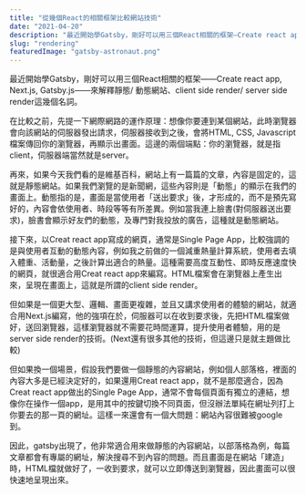 ```yaml
---
title: "從幾個React的相關框架比較網站技術"
date: "2021-04-20"
description: "最近開始學Gatsby，剛好可以用三個React相關的框架—Create react app, Next.js, Gatsby.js—來解釋靜態/ 動態網站、client side render/ server side render這幾個名詞。"
slug: "rendering"
featuredImage: "gatsby-astronaut.png"
---
```



最近開始學Gatsby，剛好可以用三個React相關的框架——Create react app, Next.js, Gatsby.js——來解釋靜態/ 動態網站、client side render/ server side render這幾個名詞。

在比較之前，先提一下網際網路的運作原理：想像你要連到某個網站，此時瀏覽器會向該網站的伺服器發出請求，伺服器接收到之後，會將HTML, CSS, Javascript檔案傳回你的瀏覽器，再顯示出畫面。這邊的兩個端點：你的瀏覽器，就是指client，伺服器端當然就是server。

再來，如果今天我們看的是維基百科，網站上有一篇篇的文章，內容是固定的，這就是靜態網站。如果我們瀏覽的是新聞網，這些內容則是「動態」的顯示在我們的畫面上。動態指的是，畫面是當使用者「送出要求」後，才形成的，而不是預先寫好的，內容會依使用者、時段等等有所差異。例如當我連上臉書(對伺服器送出要求)，臉書會顯示好友們的動態，及專門對我投放的廣告，這種就是動態網站。

接下來，以Creat react app寫成的網頁，通常是Single Page App，比較強調的是與使用者互動的動態內容，例如我之前做的一個減重熱量計算系統，使用者去填入體重、活動量，之後計算出適合的熱量。這種需要高度互動性、即時反應速度快的網頁，就很適合用Creat react app來編寫。HTML檔案會在瀏覽器上產生出來，呈現在畫面上，這就是所謂的client side render。

但如果是一個更大型、邏輯、畫面更複雜，並且又講求使用者的體驗的網站，就適合用Next.js編寫，他的強項在於，伺服器可以在收到要求後，先把HTML檔案做好，送回瀏覽器，這樣瀏覽器就不需要花時間運算，提升使用者體驗，用的是server side render的技術。(Next還有很多其他的技術，但這邊只是就主題做比較)

但如果換一個場景，假設我們要做一個靜態的內容網站，例如個人部落格，裡面的內容大多是已經決定好的，如果還用Creat react app，就不是那麼適合，因為Creat react app做出的Single Page App，通常不會每個頁面有獨立的連結，想像你在操作一個app，是用其中的按鍵切換不同頁面，但沒辦法單純在網址列打上你要去的那一頁的網址。這樣一來還會有一個大問題：網站內容很難被google到。

因此，gatsby出現了，他非常適合用來做靜態的內容網站，以部落格為例，每篇文章都會有專屬的網址，解決搜尋不到內容的問題。而且畫面是在網站「建造」時，HTML檔就做好了，一收到要求，就可以立即傳送到瀏覽器，因此畫面可以很快速地呈現出來。